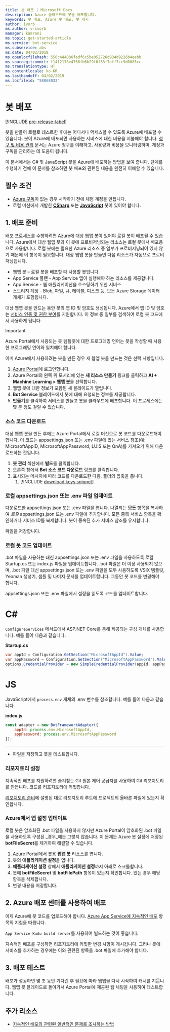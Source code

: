 ```yaml
---
title: 봇 배포 | Microsoft Docs
description: Azure 클라우드에 봇을 배포합니다.
keywords: 봇 배포, Azure 봇 배포, 봇 게시
author: ivorb
ms.author: v-ivorb
manager: kamrani
ms.topic: get-started-article
ms.service: bot-service
ms.subservice: abs
ms.date: 04/02/2019
ms.openlocfilehash: 556c444086fedf6c5be052726d934d9226b4eebb
ms.sourcegitcommit: f1412178e4766fb6b29f0f33f7eff7cc9d0885cc
ms.translationtype: HT
ms.contentlocale: ko-KR
ms.lasthandoff: 04/02/2019
ms.locfileid: "58868033"
---
```

# <a name="deploy-your-bot"></a>봇 배포

[!INCLUDE [pre-release-label](./includes/pre-release-label.md)]

봇을 만들어 로컬로 테스트한 후에는 어디서나 액세스할 수 있도록 Azure에 배포할 수 있습니다. 봇이 Azure에 배포되면 사용하는 서비스에 대한 비용을 지불해야 합니다. [청구 및 비용 관리](https://docs.microsoft.com/en-us/azure/billing/) 문서는 Azure 청구를 이해하고, 사용량과 비용을 모니터링하며, 계정과 구독을 관리하는 데 도움이 됩니다.

이 문서에서는 C# 및 JavaScript 봇을 Azure에 배포하는 방법을 보여 줍니다. 단계를 수행하기 전에 이 문서를 참조하면 봇 배포와 관련된 내용을 완전히 이해할 수 있습니다.

## <a name="prerequisites"></a>필수 조건
- [Azure 구독](http://portal.azure.com)이 없는 경우 시작하기 전에 체험 계정을 만듭니다.
- 로컬 머신에서 개발한 [**CSharp**](./dotnet/bot-builder-dotnet-sdk-quickstart.md) 또는 [**JavaScript**](./javascript/bot-builder-javascript-quickstart.md) 봇이 있어야 합니다.

## <a name="1-prepare-for-deployment"></a>1. 배포 준비
배포 프로세스를 수행하려면 Azure에 대상 웹앱 봇이 있어야 로컬 봇이 배포될 수 있습니다. Azure에서 대상 웹앱 봇과 이 봇에 프로비저닝되는 리소스는 로컬 봇에서 배포용으로 사용합니다. 로컬 봇에는 필요한 Azure 리소스 중 일부가 프로비저닝되어 있지 않기 때문에 이 항목이 필요합니다. 대상 웹앱 봇을 만들면 다음 리소스가 자동으로 프로비저닝됩니다.
-   웹앱 봇 – 로컬 봇을 배포할 때 사용할 봇입니다.
-   App Service 플랜 - App Service 앱이 실행해야 하는 리소스를 제공합니다.
-   App Service - 웹 애플리케이션을 호스팅하기 위한 서비스
-   스토리지 계정 - Blob, 파일, 큐, 테이블, 디스크 등, 모든 Azure Storage 데이터 개체가 포함됩니다.

대상 웹앱 봇을 만드는 동안 봇의 앱 ID 및 암호도 생성됩니다. Azure에서 앱 ID 및 암호는 [서비스 인증 및 권한 부여](https://docs.microsoft.com/azure/app-service/overview-authentication-authorization)를 지원합니다. 이 정보 중 일부를 검색하여 로컬 봇 코드에서 사용하게 됩니다. 

> [!IMPORTANT]
> Azure Portal에서 사용되는 봇 템플릿에 대한 프로그래밍 언어는 봇을 작성할 때 사용한 프로그래밍 언어와 일치해야 합니다.

이미 Azure에서 사용하려는 봇을 만든 경우 새 웹앱 봇을 만드는 것은 선택 사항입니다.

1. [Azure Portal](https://portal.azure.com)에 로그인합니다.
1. Azure Portal의 왼쪽 위 모서리에 있는 **새 리소스 만들기** 링크를 클릭하고 **AI + Machine Learning > 웹앱 봇**을 선택합니다.
1. 웹앱 봇에 대한 정보가 포함된 새 블레이드가 열립니다. 
1. **Bot Service** 블레이드에서 봇에 대해 요청되는 정보를 제공합니다.
1. **만들기**를 클릭하여 서비스를 만들고 봇을 클라우드에 배포합니다. 이 프로세스에는 몇 분 정도 걸릴 수 있습니다.

### <a name="download-the-source-code"></a>소스 코드 다운로드
대상 웹앱 봇을 만든 후에는 Azure Portal에서 로컬 머신으로 봇 코드를 다운로드해야 합니다. 이 코드는 appsettings.json 또는 .env 파일에 있는 서비스 참조(예: MicrosoftAppID, MicrosoftAppPassword, LUIS 또는 QnA)를 가져오기 위해 다운로드하는 것입니다. 

1. **봇 관리** 섹션에서 **빌드**를 클릭합니다.
1. 오른쪽 창에서 **Bot 소스 코드 다운로드** 링크를 클릭합니다.
1. 표시되는 메시지에 따라 코드를 다운로드한 다음, 폴더의 압축을 풉니다.
    1. [!INCLUDE [download keys snippet](~/includes/snippet-abs-key-download.md)]

### <a name="update-your-local-appsettingsjson-or-env-file"></a>로컬 appsettings.json 또는 .env 파일 업데이트

다운로드한 appsettings.json 또는 .env 파일을 엽니다. 나열되는 **모든** 항목을 복사하여 _로컬_ appsettings.json 또는 .env 파일에 추가합니다. 모든 중복 서비스 항목을 확인하거나 서비스 ID를 복제합니다. 봇이 종속된 추가 서비스 참조를 유지합니다.

파일을 저장합니다.

### <a name="update-local-bot-code"></a>로컬 봇 코드 업데이트
.bot 파일을 사용하는 대신 appsettings.json 또는 .env 파일을 사용하도록 로컬 Startup.cs 또는 index.js 파일을 업데이트합니다. .bot 파일은 더 이상 사용되지 않으며, .bot 파일 대신 appsettings.json 또는 .env 파일을 모두 사용하도록 VSIX 템플릿, Yeoman 생성기, 샘플 및 나머지 문서를 업데이트합니다. 그동안 봇 코드를 변경해야 합니다. 

appsettings.json 또는 .env 파일에서 설정을 읽도록 코드를 업데이트합니다. 

# [<a name="c"></a>C#](#tab/csharp)
`ConfigureServices` 메서드에서 ASP.NET Core를 통해 제공되는 구성 개체를 사용합니다. 예를 들어 다음과 같습니다. 

**Startup.cs**
```csharp
var appId = Configuration.GetSection("MicrosoftAppId").Value;
var appPassword = Configuration.GetSection("MicrosoftAppPassword").Value;
options.CredentialProvider = new SimpleCredentialProvider(appId, appPassword);
```

# [<a name="js"></a>JS](#tab/js)

JavaScript에서 `process.env` 개체의 .env 변수를 참조합니다. 예를 들어 다음과 같습니다.
   
**index.js**

```js
const adapter = new BotFrameworkAdapter({
    appId: process.env.MicrosoftAppId,
    appPassword: process.env.MicrosoftAppPassword
});
```
---

- 파일을 저장하고 봇을 테스트합니다.

### <a name="setup-a-repository"></a>리포지토리 설정

지속적인 배포를 지원하려면 즐겨찾는 Git 원본 제어 공급자를 사용하여 Git 리포지토리를 만듭니다. 코드를 리포지토리에 커밋합니다.

[리포지토리 준비](https://docs.microsoft.com/azure/app-service/deploy-continuous-deployment#prepare-your-repository)에 설명된 대로 리포지토리 루트에 프로젝트의 올바른 파일에 있는지 확인합니다.

### <a name="update-app-settings-in-azure"></a>Azure에서 앱 설정 업데이트
로컬 봇은 암호화된 .bot 파일을 사용하지 않지만 Azure Portal이 암호화된 .bot 파일을 사용하도록 구성된 _경우_에는 그렇지 않습니다. 이 문제는 Azure 봇 설정에 저장된 **botFileSecret**를 제거하여 해결할 수 있습니다.
1. Azure Portal에서 봇용 **웹앱 봇** 리소스를 엽니다.
1. 봇의 **애플리케이션 설정**을 엽니다.
1. **애플리케이션 설정** 창에서 **애플리케이션 설정**까지 아래로 스크롤합니다.
1. 봇에 **botFileSecret** 및 **botFilePath** 항목이 있는지 확인합니다. 있는 경우 해당 항목을 삭제합니다.
1. 변경 내용을 저장합니다.

## <a name="2-deploy-using-azure-deployment-center"></a>2. Azure 배포 센터를 사용하여 배포

이제 Azure에 봇 코드를 업로드해야 합니다. [Azure App Service에 지속적인 배포](https://docs.microsoft.com/azure/app-service/deploy-continuous-deployment) 항목의 지침을 따릅니다.

`App Service Kudu build server`를 사용하여 빌드하는 것이 좋습니다.

지속적인 배포를 구성하면 리포지토리에 커밋한 변경 사항이 게시됩니다. 그러나 봇에 서비스를 추가하는 경우에는 이와 관련된 항목을 .bot 파일에 추가해야 합니다.

## <a name="3-test-your-deployment"></a>3. 배포 테스트

배포가 성공하면 몇 초 동안 기다린 후 필요에 따라 웹앱을 다시 시작하여 캐시를 지웁니다. 웹앱 봇 블레이드로 돌아가서 Azure Portal에 제공된 웹 채팅을 사용하여 테스트합니다.

## <a name="additional-resources"></a>추가 리소스

- [지속적인 배포와 관련된 일반적인 문제를 조사하는 방법](https://github.com/projectkudu/kudu/wiki/Investigating-continuous-deployment)

<!--

## Prerequisites

[!INCLUDE [prerequisite snippet](~/includes/deploy/snippet-prerequisite.md)]


## Deploy JavaScript and C# bots using az cli

You've already created and tested a bot locally, and now you want to deploy it to Azure. These steps assume that you have created the required Azure resources.

[!INCLUDE [az login snippet](~/includes/deploy/snippet-az-login.md)]

### Create a Web App Bot

If you don't already have a resource group to which to publish your bot, create one:

[!INCLUDE [az create group snippet](~/includes/deploy/snippet-az-create-group.md)]

[!INCLUDE [az create web app snippet](~/includes/deploy/snippet-create-web-app.md)]

Before proceeding, read the instructions that apply to you based on the type of email account you use to log in to Azure.

#### MSA email account

If you are using an [MSA](https://en.wikipedia.org/wiki/Microsoft_account) email account, you will need to create the app ID and app password on the Application Registration Portal to use with `az bot create` command.

[!INCLUDE [create bot msa snippet](~/includes/deploy/snippet-create-bot-msa.md)]

#### Business or school account

[!INCLUDE [create bot snippet](~/includes/deploy/snippet-create-bot.md)]

### Download the bot from Azure

Next, download the bot you just created. 
[!INCLUDE [download bot snippet](~/includes/deploy/snippet-download-bot.md)]

[!INCLUDE [download keys snippet](~/includes/snippet-abs-key-download.md)]

### Decrypt the downloaded .bot file and use in your project

The sensitive information in the .bot file is encrypted.

[!INCLUDE [decrypt bot snippet](~/includes/deploy/snippet-decrypt-bot.md)]

### Update the .bot file

If your bot uses LUIS, QnA Maker, or Dispatch services, you will need to add references to them to your .bot file. Otherwise, you can skip this step.

1. Open your bot in the BotFramework Emulator, using the new .bot file. The bot does not need to be running locally.
1. In the **BOT EXPLORER** panel, expand the **SERVICES** section.
1. To add references to LUIS apps, click the plus-sign (+) to the right of **SERVICES**.
   1. Select **Add Language Understanding (LUIS)**.
   1. If it prompts you to log into your Azure account, do so.
   1. It presents a list of LUIS applications you have access to. Select the ones for your bot.
1. To add references to a QnA Maker knowledge base, click the plus-sign (+) to the right of **SERVICES**.
   1. Select **Add QnA Maker**.
   1. If it prompts you to log into your Azure account, do so.
   1. It presents a list of knowledge bases you have access to. Select the ones for your bot.
1. To add references to Dispatch models, click the plus-sign (+) to the right of **SERVICES**.
   1. Select **Add Dispatch**.
   1. If it prompts you to log into your Azure account, do so.
   1. It presents a list of Dispatch models you have access to. Select the ones for your bot.

### Test your bot locally

At this point, your bot should work the same way it did with the old .bot file. Make sure that it works as expected with the new .bot file.

### Publish your bot to Azure

[!INCLUDE [publish snippet](~/includes/deploy/snippet-publish.md)]


[!INCLUDE [clear encryption snippet](~/includes/deploy/snippet-clear-encryption.md)]

## Additional resources

[!INCLUDE [additional resources snippet](~/includes/deploy/snippet-additional-resources.md)]

## Next steps
> [!div class="nextstepaction"]
> [Set up continous deployment](bot-service-build-continuous-deployment.md)

-->
